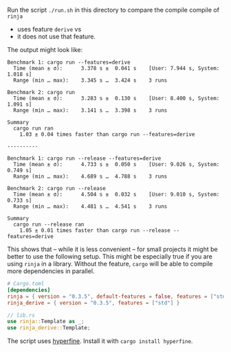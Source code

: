 Run the script `./run.sh` in this directory to compare the compile compile of `rinja`

* uses feature `derive` vs
* it does not use that feature.

The output might look like:

```text
Benchmark 1: cargo run --features=derive
  Time (mean ± σ):      3.378 s ±  0.041 s    [User: 7.944 s, System: 1.018 s]
  Range (min … max):    3.345 s …  3.424 s    3 runs
 
Benchmark 2: cargo run
  Time (mean ± σ):      3.283 s ±  0.130 s    [User: 8.400 s, System: 1.091 s]
  Range (min … max):    3.141 s …  3.398 s    3 runs
 
Summary
  cargo run ran
    1.03 ± 0.04 times faster than cargo run --features=derive

----------

Benchmark 1: cargo run --release --features=derive
  Time (mean ± σ):      4.733 s ±  0.050 s    [User: 9.026 s, System: 0.749 s]
  Range (min … max):    4.689 s …  4.788 s    3 runs
 
Benchmark 2: cargo run --release
  Time (mean ± σ):      4.504 s ±  0.032 s    [User: 9.010 s, System: 0.733 s]
  Range (min … max):    4.481 s …  4.541 s    3 runs
 
Summary
  cargo run --release ran
    1.05 ± 0.01 times faster than cargo run --release --features=derive
```

This shows that – while it is less convenient – for small projects it might be better
to use the following setup.
This might be especially true if you are using `rinja` in a library.
Without the feature, `cargo` will be able to compile more dependencies in parallel.

```toml
# Cargo.toml
[dependencies]
rinja = { version = "0.3.5", default-features = false, features = ["std"] }
rinja_derive = { version = "0.3.5", features = ["std"] }
```

```rust
// lib.rs
use rinja::Template as _;
use rinja_derive::Template;
```

The script uses [hyperfine](https://crates.io/crates/hyperfine).
Install it with `cargo install hyperfine`.
